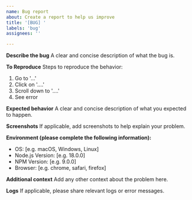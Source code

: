 ```yaml
---
name: Bug report
about: Create a report to help us improve
title: '[BUG] '
labels: 'bug'
assignees: ''

---
```


**Describe the bug**
A clear and concise description of what the bug is.

**To Reproduce**
Steps to reproduce the behavior:
1. Go to '...'
2. Click on '....'
3. Scroll down to '....'
4. See error

**Expected behavior**
A clear and concise description of what you expected to happen.

**Screenshots**
If applicable, add screenshots to help explain your problem.

**Environment (please complete the following information):**
 - OS: [e.g. macOS, Windows, Linux]
 - Node.js Version: [e.g. 18.0.0]
 - NPM Version: [e.g. 9.0.0]
 - Browser: [e.g. chrome, safari, firefox]

**Additional context**
Add any other context about the problem here.

**Logs**
If applicable, please share relevant logs or error messages.
